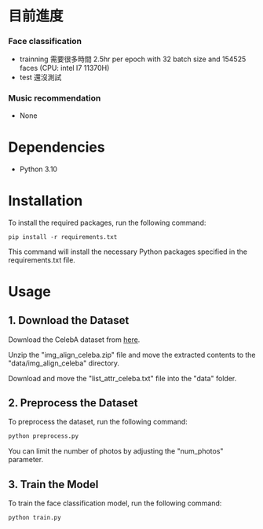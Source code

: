 # 目前進度
### Face classification
* trainning 需要很多時間 2.5hr per epoch with 32 batch size and 154525 faces (CPU: intel I7 11370H)
* test 還沒測試
### Music recommendation
* None

# Dependencies
* Python 3.10

# Installation
To install the required packages, run the following command:
```pip
pip install -r requirements.txt
```
This command will install the necessary Python packages specified in the requirements.txt file.

# Usage
## 1. Download the Dataset
Download the CelebA dataset from [here](https://mmlab.ie.cuhk.edu.hk/projects/CelebA.html "link").

Unzip the "img_align_celeba.zip" file and move the extracted contents to the "data/img_align_celeba" directory.

Download and move the "list_attr_celeba.txt" file into the "data" folder.

## 2. Preprocess the Dataset
To preprocess the dataset, run the following command:
```python
python preprocess.py
```
You can limit the number of photos by adjusting the "num_photos" parameter.

## 3. Train the Model
To train the face classification model, run the following command:
```python
python train.py
```



